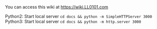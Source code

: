 You can access this wiki at https://wiki.LL0101.com

Python2: Start local server `cd docs && python -m SimpleHTTPServer 3000`
Python3: Start local server `cd docs && python -m http.server 3000`
